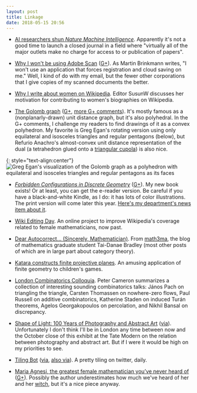```yaml
---
layout: post
title: Linkage
date: 2018-05-15 20:56
---
```

* [AI researchers shun _Nature Machine Intelligence_](https://boingboing.net/2018/05/01/public-sphere-v-elsevier.html). Apparently it's not a good time to launch a closed journal in a field where "virtually all of the major outlets make no charge for access to or publication of papers".

* [Why I won't be using Adobe Scan](https://www.ghacks.net/2017/06/02/why-i-wont-be-using-adobe-scan/) ([G+](https://plus.google.com/100003628603413742554/posts/U2NGr42aQ4z)). As Martin Brinkmann writes, "I won't use an application that forces registration and cloud saving on me." Well, I kind of do with my email, but the fewer other corporations that I give copies of my scanned documents the better.

* [Why I write about women on Wikipedia](https://blog.wikimedia.org/2018/05/03/why-i-women-wikipedia/). Editor SusunW discusses her motivation for contributing to women's biographies on Wikipedia.

* [The Golomb graph](https://en.wikipedia.org/wiki/Golomb_graph) ([G+](https://web.archive.org/web/20190210062921/https://plus.google.com/100003628603413742554/posts/3nDNhCFW3nv), [more G+ comments](https://www.ics.uci.edu/~eppstein/gplus/20180505-3nDNhCFW3nv.html)). It's mostly famous as a (nonplanarly-drawn) unit distance graph, but it's also polyhedral. In the G+ comments, I challenge my readers to find drawings of it as a convex polyhedron. My favorite is Greg Egan's rotating version using only equilateral and isosceles triangles and regular pentagons (below), but Refurio Anachro's almost-convex unit distance representation of the dual (a tetrahedron glued onto a [triangular cupola](https://en.wikipedia.org/wiki/Triangular_cupola)) is also nice.

{: style="text-align:center"}
![Greg Egan's visualization of the Golomb graph as a polyhedron with equilateral and isosceles triangles and regular pentagons as its faces]({{site.baseurl}}/assets/2018/Egan-Golomb-polyhedron.gif)

* [_Forbidden Configurations in Discrete Geometry_](https://www.cambridge.org/core/books/forbidden-configurations-in-discrete-geometry/0A90D6B522B1DFF59641F086F149EA45) ([G+](https://web.archive.org/web/20190210062848/https://plus.google.com/100003628603413742554/posts/RM1UhNUBL66)). My new book exists! Or at least, you can get the e-reader version. Be careful if you have a black-and-white Kindle, as I do: it has lots of color illustrations. The print version will come later this year. [Here's my department's news item about it](http://www.cs.uci.edu/eppstein-publishes-new-book-forbidden-patterns-in-discrete-geometry-for-mathematicians-and-computer-scientists/).

* [Wiki Editing Day](http://aperiodical.com/2018/05/how-to-join-in-with-our-distributed-wiki-edit-day/). An online project to improve Wikipedia's coverage related to female mathematicians, now past.

* [Dear Autocorrect... (Sincerely, Mathematician)](http://www.math3ma.com/mathema/2017/8/21/dear-autocorrect). From [math3ma](http://www.math3ma.com/), the blog of mathematics graduate student Tai-Danae Bradley (most other posts of which are in large part about category theory).

* [Katara constructs finite projective planes](https://blog.plover.com/math/finite-projective-planes.html). An amusing application of finite geometry to children's games.

* [London Combinatorics Colloquia](https://cameroncounts.wordpress.com/2018/05/11/london-combinatorics-colloquia-3/). Peter Cameron summarizes a collection of interesting sounding combinatorics talks: János Pach on triangling the triangle, Carsten Thomassen on nowhere-zero flows, Paul Russell on additive combinatorics, Katherine Staden on induced Turán theorems, Agelos Georgakopoulos on percolation, and Nikhil Bansal on discrepancy.

* [Shape of Light: 100 Years of Photography and Abstract Art](http://www.tate.org.uk/whats-on/tate-modern/exhibition/shape-light) ([via](http://www.artlyst.com/previews/shape-of-light-photographys-relationship-with-abstract-art-tate-modern/)). Unfortunately I don't think I'll be in London any time between now and the October close of this exhibit at the Tate Modern on the relation between photography and abstract art. But if I were it would be high on my priorities to see.

* [Tiling Bot](https://twitter.com/tilingbot) ([via](https://web.archive.org/web/20190210062617/https://plus.google.com/+RoiceNelson/posts/1NuGBzMwzW7), [also via](http://linescurvesspirals.blogspot.co.uk/2018/05/carnival-of-mathematics-157.html)). A pretty tiling on twitter, daily.

* [Maria Agnesi, the greatest female mathematician you’ve never heard of](https://theconversation.com/maria-agnesi-the-greatest-female-mathematician-youve-never-heard-of-94378) ([G+](https://web.archive.org/web/20190210062538/https://plus.google.com/100003628603413742554/posts/JbGmXUuNf9w)). Possibly the author underestimates how much we've heard of her and her [witch](https://en.wikipedia.org/wiki/Witch_of_Agnesi), but it's a nice piece anyway.